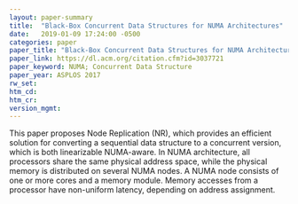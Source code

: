 ```yaml
---
layout: paper-summary
title:  "Black-Box Concurrent Data Structures for NUMA Architectures"
date:   2019-01-09 17:24:00 -0500
categories: paper
paper_title: "Black-Box Concurrent Data Structures for NUMA Architectures"
paper_link: https://dl.acm.org/citation.cfm?id=3037721
paper_keyword: NUMA; Concurrent Data Structure
paper_year: ASPLOS 2017
rw_set: 
htm_cd: 
htm_cr: 
version_mgmt: 
---
```


This paper proposes Node Replication (NR), which provides an efficient solution for converting a sequential data structure
to a concurrent version, which is both linearizable NUMA-aware. In NUMA architecture, all processors share the same physical
address space, while the physical memory is distributed on several NUMA nodes. A NUMA node consists of one or more cores and 
a memory module. Memory accesses from a processor have non-uniform latency, depending on address assignment.